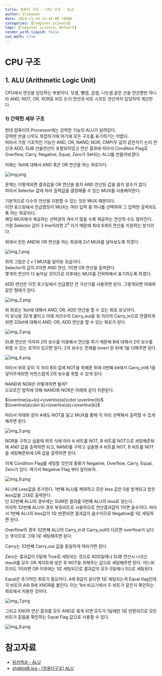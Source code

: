 ```yaml
---
title: 컴퓨터 구조 - CPU 구조 - ALU
author: blakewoo
date: 2024-11-18 21:45:00 +0900
categories: [Computer science]
tags: [Computer science, Network] 
render_with_liquid: false
use_math: true
---
```


# CPU 구조

## 1. ALU (Arithmetic Logic Unit)
CPU에서 연산을 담당하는 부분이다. 덧셈, 뺄셈, 곱셈, 나눗셈 같은 산술 연산뿐만 아니라 AND, NOT, OR, XOR등
비트 논리 연산과 비트 시프트 연산까지 담당하여 계산한다.

### 1) 간략한 세부 구조
현대 컴퓨터의 Processor에는 강력한 기능의 ALU가 달려있다.   
강력한 만큼 너무도 복잡하기에 여기에 모든 구조를 표기하기는 어렵다.   
따라서 가장 기초적인 기능인 AND, OR, NAND, NOR, CMP(두 값이 같은지?) 논리 연산과 ADD, SUB 산술연산이 포함되어있고
연산 결과에 따라서 Condition Flag로 Overflow, Carry, Negative, Equal, Zero가 Set되는 ALU를 만들어보겠다.

아래는 1bit에 대해서 AND 혹은 OR 연산을 하는 회로이다.

![img.png](/assets/blog/cs/cpu_structure/alu/img.png)

문제는 이렇게되면 결과값을 OR 연산을 쓸지 AND 연산된 값을 쓸지 알수가 없다.   
따라서 Selector 값에 따라 출력값을 결정해줄 수 있는 MUX를 사용해야한다.

기본적으로 다수의 연산을 지원할 수 있는 것은 MUX 때문이다.   
이전 포스팅에서 언급했듯이 MUX는 여러 입력 중 하나를 선택하여 그 입력만 출력되도록 하는 회로이다.   
해당 MUX에서 제공하는 선택권의 개수가 많을 수록 제공하는 연산의 수도 많아진다.   
가령 Selector 값이 3 line이라면 $2^{3}$ 이기 때문에 최대 8개의 연산을 지원하는 방식이다.

위에서 만든 AND와 OR 연산을 하는 회로에 2x1 MUX를 달아보도록 하겠다.

![img_1.png](/assets/blog/cs/cpu_structure/alu/img_1.png)

위의 그림은 2 x 1 MUX를 달아둔 모습이다.   
Selector의 값이 0이면 AND 연산, 1이면 OR 연산을 출력한다.   
몇개의 연산이 더 늘어날 것이므로 이후에는 MUX를 간략화해서 표기하도록 하겠다.

ADD 연산은 이전 포스팅에서 언급했던 전 가산기를 사용하면 된다.
그렇게되면 아래와 같은 형태가 된다.

![img_2.png](/assets/blog/cs/cpu_structure/alu/img_2.png)

위 회로는 1bit에 대해서 AND, OR, ADD 연산을 할 수 있는 회로 유닛이다.   
이 유닛을 32개 붙이고 아래 자리수의 Carry_out을 윗 자리의 Carry_in으로 연결하게 되면
32bit에 대해서 AND, OR, ADD 연산을 할 수 있는 회로가 된다.

![img_3.png](/assets/blog/cs/cpu_structure/alu/img_3.png)

SUB 연산은 어차피 2의 보수를 이용해서 연산을 하기 때문에 B에 대해서 2의 보수를 취할 수 있는
로직이 있으면 된다. 2의 보수는 전체를 Invert 한 뒤에 1을 더해주면 된다. 

![img_4.png](/assets/blog/cs/cpu_structure/alu/img_4.png)

따라서 위와 같이 각 자리 B의 값에
NOT을 취해준 뒤에 0번째 bit에서 Carry_in에 1을 넣어주게되면 자연스럽게 2의 보수를 취할 수 있게 된다.

NAND와 NOR은 어떻게하면 될까?    
드모르간 법칙에 의해 NAND와 NOR은 아래와 같이 치환된다.

$\overline{(a+b)}=\overline{a}\cdot \overline{b}$    
$\overline{a\cdot b}=\overline{a}+\overline{b}$

따라서 아래와 같이 A에도 NOT을 달고 MUX를 통해 각 자리 선택해서 출력할 수 있게 해주면 된다.

![img_5.png](/assets/blog/cs/cpu_structure/alu/img_5.png)

NOR을 구하고 싶을때 위의 식에 따라 A 비트를 NOT, B 비트를 NOT으로 세팅해준뒤에
AND 값을 출력하면 되고, NAND를 구하고 싶을땐 A 비트를 NOT, B 비트를 NOT을 세팅해준뒤에
OR 값을 출력하면 된다.

이제 Condition Flag를 세팅할 것인데 종류가 Negative, Overflow, Carry, Equal, Zero가 있다.
여기서 Negative Flag 부터 알아보자.

![img_6.png](/assets/blog/cs/cpu_structure/alu/img_6.png)

ALU에 Less값을 추가한다. 1번째 ALU를 제외하고 모든 less 값은 0을 받게되고 받은 less값을 그대로 출력한다.   
단 32번째 ALU의 경우에는 SUM한 결과를 0번째 ALU의 less로 넣는다.   
마지막 32번째 ALU의 경우 부호비트로 사용하므로 연산결과값이 1이면 음수이다.
따라서 1번째 ALU의 less값이 1로 반환되면 결과값이 음수이므로 Negative를 1로 세팅하면 된다.

Overflow의 경우 32번째 ALU의 Carry_in과 Carry_out이 다르면 overflow가 났다는 뜻이므로 그때 1로 세팅해주면 된다.

Carry는 32번째 Carry_out 값을 동일하게 따라가면 된다.

Zero는 결과값이 0일때 True로 세팅되는 것으로 ADD일때나 SUB 연산시 나오는 result를 모두 OR 게이트에 넣은 후 NOT을 취해주는
값으로 세팅해주면 된다. 어느비트라도 1이라면 OR 이후에는 1로 세팅되므로 결과값이 모두 0일때나 0으로 세팅된다.

Equal은 추가적인 회로가 필요하다. A와 B값이 같다면 1로 세팅되는게 Equal flag인데 각 비트의 A와 B에
XNOR을 붙인다. 이는 1bit 비교기에서 두 비트가 같은지 확인하는 회로에서 차용한 것이다.

![img_7.png](/assets/blog/cs/cpu_structure/alu/img_7.png)

그리고 XNOR 연산 결과를 모두 AND로 묶게 되면 모두가 1일때만 1로 반환되므로 모든 비트가 같음을 확인하는 Equal Flag 값으로 사용할 수 있다.

![img_8.png](/assets/blog/cs/cpu_structure/alu/img_8.png)


# 참고자료
- [위키백과 - ALU](https://ko.wikipedia.org/wiki/%EC%82%B0%EC%88%A0_%EB%85%BC%EB%A6%AC_%EC%9E%A5%EC%B9%98)
- [shdbtjd8.log - [컴퓨터구조] ALU](https://velog.io/@shdbtjd8/%EC%BB%B4%ED%93%A8%ED%84%B0%EA%B5%AC%EC%A1%B0-ALU)
